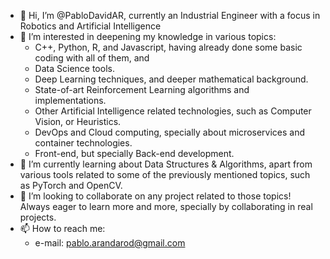 - 👋 Hi, I’m @PabloDavidAR, currently an Industrial Engineer with a focus in Robotics and Artificial Intelligence
- 👀 I’m interested in deepening my knowledge in various topics:
    - C++, Python, R, and Javascript, having already done some basic coding with all of them, and 
    - Data Science tools.
    - Deep Learning techniques, and deeper mathematical background.
    - State-of-art Reinforcement Learning algorithms and implementations.
    - Other Artificial Intelligence related technologies, such as Computer Vision, or Heuristics.
    - DevOps and Cloud computing, specially about microservices and container technologies.
    - Front-end, but specially Back-end development.
- 🌱 I’m currently learning about Data Structures & Algorithms, apart from various tools related to some of the previously mentioned topics, such as PyTorch and OpenCV. 
- 💞️ I’m looking to collaborate on any project related to those topics! Always eager to learn more and more, specially by collaborating in real projects.
- 📫 How to reach me:
    - e-mail: pablo.arandarod@gmail.com

<!---
PabloDavidAR/PabloDavidAR is a ✨ special ✨ repository because its `README.md` (this file) appears on your GitHub profile.
You can click the Preview link to take a look at your changes.
--->
